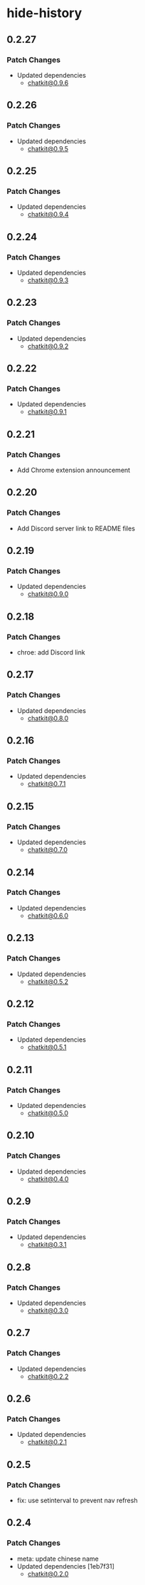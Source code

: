 # hide-history

## 0.2.27

### Patch Changes

- Updated dependencies
  - chatkit@0.9.6

## 0.2.26

### Patch Changes

- Updated dependencies
  - chatkit@0.9.5

## 0.2.25

### Patch Changes

- Updated dependencies
  - chatkit@0.9.4

## 0.2.24

### Patch Changes

- Updated dependencies
  - chatkit@0.9.3

## 0.2.23

### Patch Changes

- Updated dependencies
  - chatkit@0.9.2

## 0.2.22

### Patch Changes

- Updated dependencies
  - chatkit@0.9.1

## 0.2.21

### Patch Changes

- Add Chrome extension announcement

## 0.2.20

### Patch Changes

- Add Discord server link to README files

## 0.2.19

### Patch Changes

- Updated dependencies
  - chatkit@0.9.0

## 0.2.18

### Patch Changes

- chroe: add Discord link

## 0.2.17

### Patch Changes

- Updated dependencies
  - chatkit@0.8.0

## 0.2.16

### Patch Changes

- Updated dependencies
  - chatkit@0.7.1

## 0.2.15

### Patch Changes

- Updated dependencies
  - chatkit@0.7.0

## 0.2.14

### Patch Changes

- Updated dependencies
  - chatkit@0.6.0

## 0.2.13

### Patch Changes

- Updated dependencies
  - chatkit@0.5.2

## 0.2.12

### Patch Changes

- Updated dependencies
  - chatkit@0.5.1

## 0.2.11

### Patch Changes

- Updated dependencies
  - chatkit@0.5.0

## 0.2.10

### Patch Changes

- Updated dependencies
  - chatkit@0.4.0

## 0.2.9

### Patch Changes

- Updated dependencies
  - chatkit@0.3.1

## 0.2.8

### Patch Changes

- Updated dependencies
  - chatkit@0.3.0

## 0.2.7

### Patch Changes

- Updated dependencies
  - chatkit@0.2.2

## 0.2.6

### Patch Changes

- Updated dependencies
  - chatkit@0.2.1

## 0.2.5

### Patch Changes

- fix: use setinterval to prevent nav refresh

## 0.2.4

### Patch Changes

- meta: update chinese name
- Updated dependencies [1eb7f31]
  - chatkit@0.2.0
